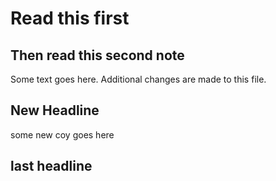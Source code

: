 # Read this first

## Then read this second note
Some text goes here.
Additional changes are made to this file. 

## New Headline
some new coy goes here

## last headline